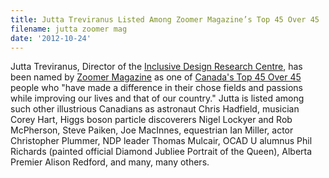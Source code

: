```yaml
---
title: Jutta Treviranus Listed Among Zoomer Magazine’s Top 45 Over 45
filename: jutta zoomer mag
date: '2012-10-24'
---
```

Jutta Treviranus, Director of the
[Inclusive Design Research Centre](http://idrc.ocadu.ca), has been named by
[Zoomer Magazine](http://www.zoomermag.com/) as one of
[Canada's Top 45 Over 45](http://www.everythingzoomer.com/arts-entertainment/stars-royals/2012/10/05/the-3rd-annual-zoomer-list-canadas-top-45-over-45-jutta-treviranus/)
people who "have made a difference in
their chose fields and passions while improving our lives and that
of our country." Jutta is listed among such other illustrious Canadians
as astronaut Chris Hadfield, musician Corey Hart, Higgs boson particle
discoverers Nigel Lockyer and Rob McPherson, Steve Paiken, Joe MacInnes,
equestrian Ian Miller, actor Christopher Plummer, NDP leader Thomas Mulcair,
OCAD U alumnus Phil Richards (painted official Diamond Jubliee Portrait of the Queen),
Alberta Premier Alison Redford, and many, many others.
